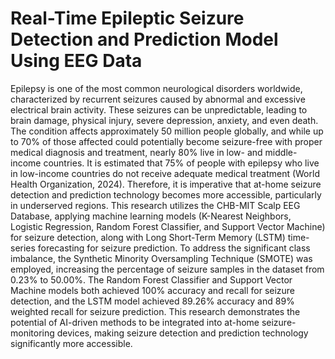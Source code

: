 # Real-Time Epileptic Seizure Detection and Prediction Model Using EEG Data

Epilepsy is one of the most common neurological disorders worldwide, characterized by recurrent seizures caused by abnormal and excessive electrical brain activity. These seizures can be unpredictable, leading to brain damage, physical injury, severe depression, anxiety, and even death. The condition affects approximately 50 million people globally, and while up to 70% of those affected could potentially become seizure-free with proper medical diagnosis and treatment, nearly 80% live in low- and middle-income countries. It is estimated that 75% of people with epilepsy who live in low-income countries do not receive adequate medical treatment (World Health Organization, 2024). Therefore, it is imperative that at-home seizure detection and prediction technology becomes more accessible, particularly in underserved regions. This research utilizes the CHB-MIT Scalp EEG Database, applying machine learning models (K-Nearest Neighbors, Logistic Regression, Random Forest Classifier, and Support Vector Machine) for seizure detection, along with Long Short-Term Memory (LSTM) time-series forecasting for seizure prediction. To address the significant class imbalance, the Synthetic Minority Oversampling Technique (SMOTE) was employed, increasing the percentage of seizure samples in the dataset from 0.23% to 50.00%. The Random Forest Classifier and Support Vector Machine models both achieved 100% accuracy and recall for seizure detection, and the LSTM model achieved 89.26% accuracy and 89% weighted recall for seizure prediction. This research demonstrates the potential of AI-driven methods to be integrated into at-home seizure-monitoring devices, making seizure detection and prediction technology significantly more accessible.
